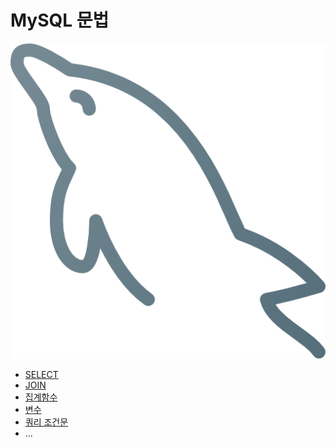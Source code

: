 MySQL 문법
===

<img src="../../images/mysql.png"></img> <br>

- [SELECT](./SELECT.md)
- [JOIN](./JOIN.md)
- [집계함수](./집계함수.md)
- [변수](./변수.md)
- [쿼리 조건문](./쿼리_조건문.md)
- ...

